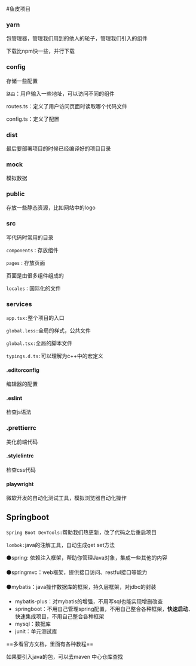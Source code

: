 #鱼皮项目

### yarn

包管理器，管理我们用到的他人的轮子，管理我们引入的组件

下载比npm快一些，并行下载



### config

存储一些配置

`路由`：用户输入一些地址，可以访问不同的组件

routes.ts：定义了用户访问页面时读取哪个代码文件

config.ts：定义了配置

### dist

最后要部署项目的时候已经编译好的项目目录

### mock

模拟数据

### public

存放一些静态资源，比如网站中的logo

### src

写代码时常用的目录

`components：`存放组件

`pages：`存放页面 

页面是由很多组件组成的

`locales：`国际化的文件

### services

`app.tsx:`整个项目的入口

`global.less:`全局的样式，公共文件

`global.tsx:`全局的脚本文件

`typings.d.ts:`可以理解为c++中的宏定义

#### .editorconfig

编辑器的配置

#### .eslint

检查js语法

### .prettierrc

美化前端代码

#### .stylelintrc

检查css代码

#### playwright

微软开发的自动化测试工具，模拟浏览器自动化操作



## Springboot

`Spring Boot DevTools:`帮助我们热更新，改了代码之后重启项目

`lombok:`java的注解工具，自动生成get set方法

:black_circle:spring: 依赖注入框架，帮助你管理Java对象，集成一些其他的内容

:black_circle:springmvc：web框架，提供接口访问、restful接口等能力

:black_circle:mybatis：java操作数据库的框架，持久层框架，对jdbc的封装

- mybatis-plus：对mybatis的增强，不用写sql也能实现增删改查
- springboot：不用自己管理spring配置，不用自己整合各种框架，**快速启动**、快速集成项目，不用自己整合各种框架
- mysql：数据库
- junit：单元测试库

==多看官方文档，里面有各种教程==

如果要引入java的包，可以去maven 中心仓库查找

